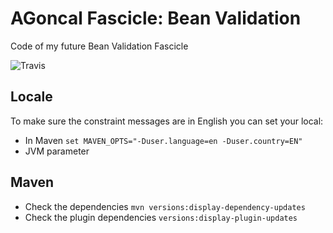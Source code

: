 # AGoncal Fascicle: Bean Validation

Code of my future Bean Validation Fascicle

![Travis](https://travis-ci.org/agoncal/agoncal-fascicle-bean-validation.svg?branch=2.0)

## Locale

To make sure the constraint messages are in English you can set your local:

* In Maven `set MAVEN_OPTS="-Duser.language=en -Duser.country=EN"`
* JVM parameter

## Maven

* Check the dependencies `mvn versions:display-dependency-updates`
* Check the plugin dependencies `versions:display-plugin-updates`
